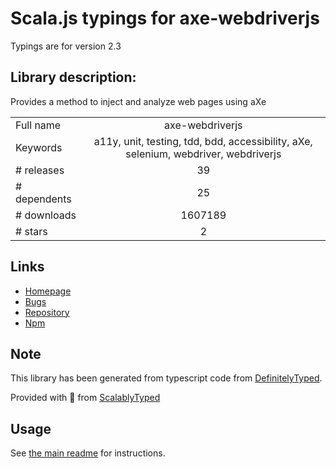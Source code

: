 
# Scala.js typings for axe-webdriverjs

Typings are for version 2.3

## Library description:
Provides a method to inject and analyze web pages using aXe

|                    |                 |
| ------------------ | :-------------: |
| Full name          | axe-webdriverjs |
| Keywords           | a11y, unit, testing, tdd, bdd, accessibility, aXe, selenium, webdriver, webdriverjs |
| # releases         | 39 |
| # dependents       | 25 |
| # downloads        | 1607189 |
| # stars            | 2 |

## Links
- [Homepage](https://github.com/dequelabs/axe-webdriverjs#readme)
- [Bugs](https://github.com/dequelabs/axe-webdriverjs/issues)
- [Repository](https://github.com/dequelabs/axe-webdriverjs)
- [Npm](https://www.npmjs.com/package/axe-webdriverjs)
    


## Note
This library has been generated from typescript code from [DefinitelyTyped](https://definitelytyped.org).

Provided with :purple_heart: from [ScalablyTyped](https://github.com/oyvindberg/ScalablyTyped)

## Usage
See [the main readme](../../readme.md) for instructions.


